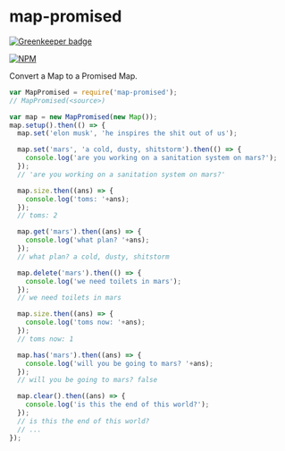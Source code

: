 # map-promised

[![Greenkeeper badge](https://badges.greenkeeper.io/nodef/map-promised.svg)](https://greenkeeper.io/)

[![NPM](https://nodei.co/npm/map-promised.png)](https://nodei.co/npm/map-promised/)

Convert a Map to a Promised Map.

```javascript
var MapPromised = require('map-promised');
// MapPromised(<source>)

var map = new MapPromised(new Map());
map.setup().then(() => {
  map.set('elon musk', 'he inspires the shit out of us');

  map.set('mars', 'a cold, dusty, shitstorm').then(() => {
    console.log('are you working on a sanitation system on mars?');
  });
  // 'are you working on a sanitation system on mars?'

  map.size.then((ans) => {
    console.log('toms: '+ans);
  });
  // toms: 2

  map.get('mars').then((ans) => {
    console.log('what plan? '+ans);
  });
  // what plan? a cold, dusty, shitstorm

  map.delete('mars').then(() => {
    console.log('we need toilets in mars');
  });
  // we need toilets in mars

  map.size.then((ans) => {
    console.log('toms now: '+ans);
  });
  // toms now: 1

  map.has('mars').then((ans) => {
    console.log('will you be going to mars? '+ans);
  });
  // will you be going to mars? false

  map.clear().then((ans) => {
    console.log('is this the end of this world?');
  });
  // is this the end of this world?
  // ...
});
```
